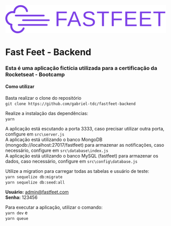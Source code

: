 ![](https://github.com/gabriel-tdc/fastfeet-frontend/blob/master/src/assets/fastfeet.svg)
# Fast Feet - Backend

### Esta é uma aplicação fictícia utilizada para a certificação da Rocketseat - Bootcamp

#### Como utilizar
Basta realizar o clone do repositório  
`git clone https://github.com/gabriel-tdc/fastfeet-backend`  
  
Realize a instalação das dependências:  
`yarn`  
  
  
A aplicação está escutando a porta 3333, caso precisar utilizar outra porta, configure em `src\server.js`  
A aplicação está utilizando o banco MongoDB (mongodb://localhost:27017/fastfeet) para armazenar as notificações, caso necessário, configure em `src\database\index.js`  
A aplicação está utilizando o banco MySQL (fastfeet) para armazenar os dados, caso necessário, configure em `src\config\database.js`  
  
Utilize a migration para carregar todas as tabelas e usuário de teste:  
`yarn sequelize db:migrate`  
`yarn sequelize db:seed:all`  
  
**Usuário:** admin@fastfeet.com  
**Senha:** 123456  
  
Para executar a aplicação, utilizar o comando:  
`yarn dev` e  
`yarn queue`  

  
  
